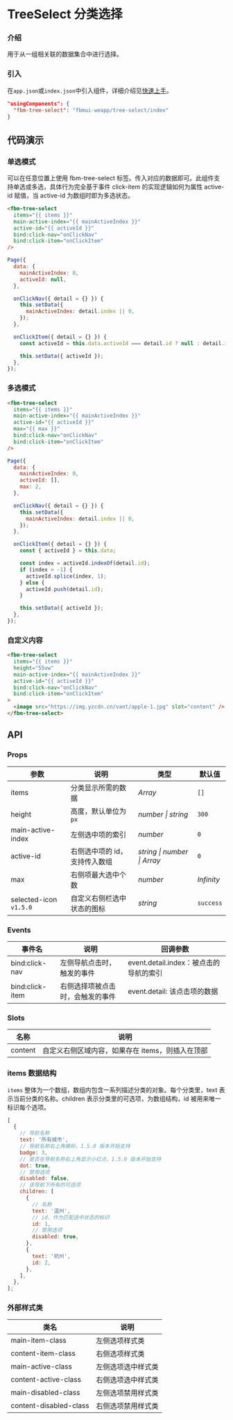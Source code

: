# TreeSelect 分类选择

### 介绍

用于从一组相关联的数据集合中进行选择。

### 引入

在`app.json`或`index.json`中引入组件，详细介绍见[快速上手](#/quickstart#yin-ru-zu-jian)。

```json
"usingComponents": {
  "fbm-tree-select": "fbmui-weapp/tree-select/index"
}
```

## 代码演示

### 单选模式

可以在任意位置上使用 fbm-tree-select 标签。传入对应的数据即可。此组件支持单选或多选，具体行为完全基于事件 click-item 的实现逻辑如何为属性 active-id 赋值，当 active-id 为数组时即为多选状态。

```html
<fbm-tree-select
  items="{{ items }}"
  main-active-index="{{ mainActiveIndex }}"
  active-id="{{ activeId }}"
  bind:click-nav="onClickNav"
  bind:click-item="onClickItem"
/>
```

```javascript
Page({
  data: {
    mainActiveIndex: 0,
    activeId: null,
  },

  onClickNav({ detail = {} }) {
    this.setData({
      mainActiveIndex: detail.index || 0,
    });
  },

  onClickItem({ detail = {} }) {
    const activeId = this.data.activeId === detail.id ? null : detail.id;

    this.setData({ activeId });
  },
});
```

### 多选模式

```html
<fbm-tree-select
  items="{{ items }}"
  main-active-index="{{ mainActiveIndex }}"
  active-id="{{ activeId }}"
  max="{{ max }}"
  bind:click-nav="onClickNav"
  bind:click-item="onClickItem"
/>
```

```javascript
Page({
  data: {
    mainActiveIndex: 0,
    activeId: [],
    max: 2,
  },

  onClickNav({ detail = {} }) {
    this.setData({
      mainActiveIndex: detail.index || 0,
    });
  },

  onClickItem({ detail = {} }) {
    const { activeId } = this.data;

    const index = activeId.indexOf(detail.id);
    if (index > -1) {
      activeId.splice(index, 1);
    } else {
      activeId.push(detail.id);
    }

    this.setData({ activeId });
  },
});
```

### 自定义内容

```html
<fbm-tree-select
  items="{{ items }}"
  height="55vw"
  main-active-index="{{ mainActiveIndex }}"
  active-id="{{ activeId }}"
  bind:click-nav="onClickNav"
  bind:click-item="onClickItem"
>
  <image src="https://img.yzcdn.cn/vant/apple-1.jpg" slot="content" />
</fbm-tree-select>
```

## API

### Props

| 参数 | 说明 | 类型 | 默认值 |
| --- | --- | --- | --- |
| items | 分类显示所需的数据 | _Array_ | `[]` |
| height | 高度，默认单位为`px` | _number \| string_ | `300` |
| main-active-index | 左侧选中项的索引 | _number_ | `0` |
| active-id | 右侧选中项的 id，支持传入数组 | _string \| number \| Array_ | `0` |
| max | 右侧项最大选中个数 | _number_ | _Infinity_ |
| selected-icon `v1.5.0` | 自定义右侧栏选中状态的图标 | _string_ | `success` |

### Events

| 事件名 | 说明 | 回调参数 |
| --- | --- | --- |
| bind:click-nav | 左侧导航点击时，触发的事件 | event.detail.index：被点击的导航的索引 |
| bind:click-item | 右侧选择项被点击时，会触发的事件 | event.detail: 该点击项的数据 |

### Slots

| 名称    | 说明                                             |
| ------- | ------------------------------------------------ |
| content | 自定义右侧区域内容，如果存在 items，则插入在顶部 |

### items 数据结构

`items` 整体为一个数组，数组内包含一系列描述分类的对象。每个分类里，text 表示当前分类的名称。children 表示分类里的可选项，为数组结构，id 被用来唯一标识每个选项。

```javascript
[
  {
    // 导航名称
    text: '所有城市',
    // 导航名称右上角徽标，1.5.0 版本开始支持
    badge: 3,
    // 是否在导航名称右上角显示小红点，1.5.0 版本开始支持
    dot: true,
    // 禁用选项
    disabled: false,
    // 该导航下所有的可选项
    children: [
      {
        // 名称
        text: '温州',
        // id，作为匹配选中状态的标识
        id: 1,
        // 禁用选项
        disabled: true,
      },
      {
        text: '杭州',
        id: 2,
      },
    ],
  },
];
```

### 外部样式类

| 类名                   | 说明               |
| ---------------------- | ------------------ |
| main-item-class        | 左侧选项样式类     |
| content-item-class     | 右侧选项样式类     |
| main-active-class      | 左侧选项选中样式类 |
| content-active-class   | 右侧选项选中样式类 |
| main-disabled-class    | 左侧选项禁用样式类 |
| content-disabled-class | 右侧选项禁用样式类 |
